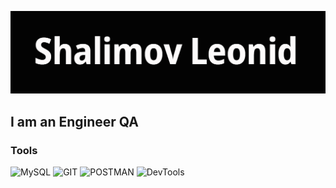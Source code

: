 [![Header](https://github.com/shalimv/shalimv/blob/main/assets/Header.png)](https://github.com/shalimv/shalimv/blob/main/assets/Header.png)

## I am an Engineer QA

### Tools

![MySQL](https://img.shields.io/badge/-MySQL-00FFFF?style=for-the-badge&logo=MySQL)
![GIT](https://img.shields.io/badge/-GIT-7FFFD4?style=for-the-badge&logo=GIT)
![POSTMAN](https://img.shields.io/badge/-POSTMAN-CD5C5C?style=for-the-badge&logo=POSTMAN)
![DevTools](https://img.shields.io/badge/-DevTools-F0E68C?style=for-the-badge&logo=DevTools)